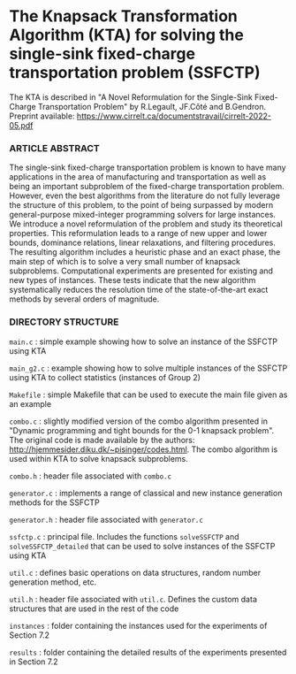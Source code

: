 # The Knapsack Transformation Algorithm (KTA) for solving the single-sink fixed-charge transportation problem (SSFCTP)

The KTA is described in "A Novel Reformulation for the Single-Sink Fixed-Charge Transportation Problem" by R.Legault, JF.Côté and B.Gendron. Preprint available: https://www.cirrelt.ca/documentstravail/cirrelt-2022-05.pdf 

### ARTICLE ABSTRACT

The single-sink fixed-charge transportation problem is known to have many applications in the area of manufacturing and transportation as well as being an important subproblem of the fixed-charge transportation problem. However, even the best algorithms from the literature do not fully leverage the structure of this problem, to the point of being surpassed by modern general-purpose mixed-integer programming solvers for large instances. We introduce a novel reformulation of the problem and study its theoretical properties. This reformulation leads to a range of new upper and lower bounds, dominance relations, linear relaxations, and filtering procedures. The resulting algorithm includes a heuristic phase and an exact phase, the main step of which is to solve a very small number of knapsack subproblems. Computational experiments are presented for existing and new types of instances. These tests indicate that the new algorithm systematically reduces the resolution time of the state-of-the-art exact methods by several orders of magnitude.


### DIRECTORY STRUCTURE

`main.c` : simple example showing how to solve an instance of the SSFCTP using KTA

`main_g2.c` : example showing how to solve multiple instances of the SSFCTP using KTA to collect statistics (instances of Group 2)

`Makefile` : simple Makefile that can be used to execute the main file given as an example

`combo.c` : slightly modified version of the combo algorithm presented in "Dynamic programming and tight bounds
for the 0-1 knapsack problem". The original code is made available by the authors: http://hjemmesider.diku.dk/~pisinger/codes.html.
The combo algorithm is used within KTA to solve knapsack subproblems.

`combo.h` : header file associated with `combo.c`

`generator.c` : implements a range of classical and new instance generation methods for the SSFCTP

`generator.h` : header file associated with `generator.c`

`ssfctp.c` : principal file. Includes the functions `solveSSFCTP` and `solveSSFCTP_detailed` that can be used to solve instances
of the SSFCTP using KTA

`util.c` : defines basic operations on data structures, random number generation method, etc.

`util.h` : header file associated with `util.c`. Defines the custom data structures that are used in the rest of the code

`instances` : folder containing the instances used for the experiments of Section 7.2

`results` : folder containing the detailed results of the experiments presented in Section 7.2
